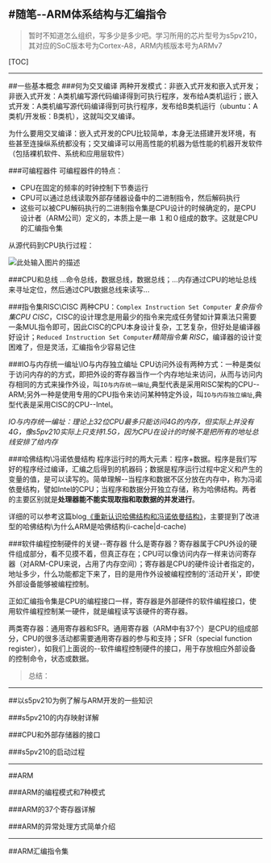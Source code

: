 #随笔--ARM体系结构与汇编指令
--- 

> 暂时不知道怎么组织，写多少是多少吧。学习所用的芯片型号为s5pv210，其对应的SoC版本号为Cortex-A8，ARM内核版本号为ARMv7

[TOC]

---
##一些基本概念
###何为交叉编译
两种开发模式：非嵌入式开发和嵌入式开发；非嵌入式开发：A类机编写源代码编译得到可执行程序，发布给A类机运行；嵌入式开发：A类机编写源代码编译得到可执行程序，发布给B类机运行（ubuntu：A类机/开发板：B类机），这就叫交叉编译。

为什么要用交叉编译：嵌入式开发的CPU比较简单，本身无法搭建开发环境，有些甚至连操纵系统都没有；交叉编译可以用高性能的机器为低性能的机器开发软件（包括裸机软件、系统和应用层软件）

###可编程器件
可编程器件的特点：
- CPU在固定的频率的时钟控制下节奏运行
- CPU可以通过总线读取外部存储器设备中的二进制指令，然后解码执行
- 这些可以被CPU解码执行的二进制指令集是CPU设计的时候确定的，是CPU设计者（ARM公司）定义的，本质上是一串
１和０组成的数字。这就是CPU的汇编指令集

从源代码到CPU执行过程：

![此处输入图片的描述](https://raw.githubusercontent.com/TongxinV/Mynote-Embedded/master/1.Basic%20external%20equipment/assets/P002201701132043.png)

###CPU和总线
...命令总线，数据总线，数据总线；...内存通过CPU的地址总线来寻址定位，然后通过CPU数据总线来读写...

###指令集RISC\CISC
两种CPU：`Complex Instruction Set Computer` *复杂指令集CPU* *CISC*，CISC的设计理念是用最少的指令来完成任务譬如计算乘法只需要一条MUL指令即可，因此CISC的CPU本身设计复杂，工艺复杂，但好处是编译器好设计；`Reduced Instruction Set Computer`*精简指令集* *RISC*，编译器的设计变困难了，但是灵活，汇编指令少容易记住

###IO与内存统一编址\IO与内存独立编址
CPU访问外设有两种方式：一种是类似于访问内存的的方式，即把外设的寄存器当作一个内存地址来访问，从而与访问内存相同的方式来操作外设，叫`IO与内存统一编址`,典型代表是采用RISC架构的CPU--ARM;另外一种是使用专用的CPU指令来访问某种特定外设，叫`IO与内存独立编址`,典型代表是采用CISC的CPU--Intel。

*IO与内存统一编址：理论上32位CPU最多只能访问4G的内存，但实际上并没有4G，像s5pv210实际上只支持1.5G，因为CPU在设计的时候不是把所有的地址总线安排了给内存*

###哈佛结构\冯诺依曼结构
程序运行时的两大元素：程序+数据。程序是我们写好的程序经过编译，汇编之后得到的机器码；数据是程序运行过程中定义和产生的变量的值，是可以读写的。简单理解--当程序和数据不区分放在内存中，称为冯诺依曼结构，譬如Intel的CPU；当程序和数据分开独立存储，称为哈佛结构。两者的主要区别就是**处理器能不能实现取指和取数据的并发进行**。

详细的可以参考这篇blog[《重新认识哈佛结构和冯诺依曼结构》](http://www.cnblogs.com/frank-yxs/p/5926218.html)，主要提到了改进型的哈佛结构\为什么ARM是哈佛结构(i-cache|d-cache)

###软件编程控制硬件的关键--寄存器
什么是寄存器？寄存器属于CPU外设的硬件组成部分，看不见摸不着，但真正存在；CPU可以像访问内存一样来访问寄存器（对ARM-CPU来说，占用了内存空间）；寄存器是CPU的硬件设计者指定的，地址多少，什么功能都定下来了，目的是用作外设被编程控制的'活动开关'，即使外部设备能够被编程控制。

正如汇编指令集是CPU的编程接口一样，寄存器是外部硬件的软件编程接口，使用软件编程控制某一硬件，就是编程读写该硬件的寄存器。

两类寄存器：通用寄存器和SFR。通用寄存器（ARM中有37个）是CPU的组成部分，CPU的很多活动都需要通用寄存器的参与和支持；SFR（special function register），如我们上面说的--软件编程控制硬件的接口，用于存放相应外部设备的控制命令，状态或数据。

> 总结：

---
##以s5pv210为例了解与ARM开发的一些知识

###s5pv210的内存映射详解

###CPU和外部存储器的接口

###s5pv210的启动过程

---
##ARM

###ARM的编程模式和7种模式

###ARM的37个寄存器详解

###ARM的异常处理方式简单介绍

---

##ARM汇编指令集



